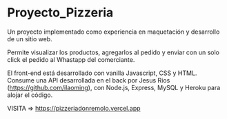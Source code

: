 # Proyecto_Pizzeria

Un proyecto implementado como experiencia en maquetación y desarrollo de un sitio web.

Permite visualizar los productos, agregarlos al pedido y enviar con un solo click el pedido al Whastapp del comerciante.

El front-end está desarrollado con vanilla Javascript, CSS y HTML. Consume una API desarrollada en el back por Jesus Rios (https://github.com/ilaoming), con Node.js, Express, MySQL y Heroku para alojar el código.
 
VISITA => https://pizzeriadonremolo.vercel.app
